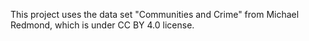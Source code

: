 This project uses the data set "Communities and Crime" from Michael Redmond, which is under CC BY 4.0 license.



